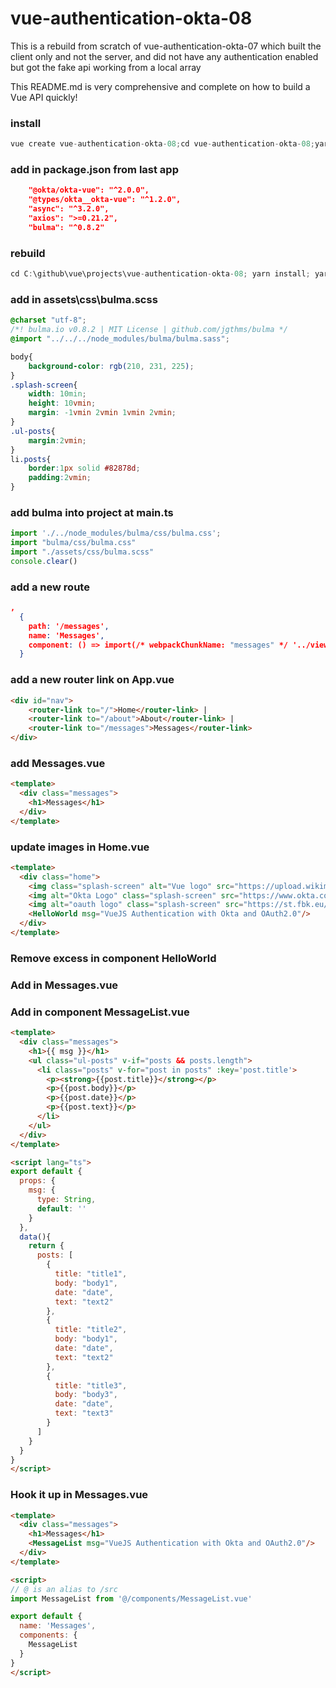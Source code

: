 # vue-authentication-okta-08

This is a rebuild from scratch of vue-authentication-okta-07 which built the client only and not the server, and did not have any authentication enabled but got the fake api working from a local array

This README.md is very comprehensive and complete on how to build a Vue API quickly!


### install

```js
vue create vue-authentication-okta-08;cd vue-authentication-okta-08;yarn install;yarn serve
```

### add in package.json from last app
```json
    "@okta/okta-vue": "^2.0.0",
    "@types/okta__okta-vue": "^1.2.0",
    "async": "^3.2.0",
    "axios": ">=0.21.2",
    "bulma": "^0.8.2"
```

### rebuild
```js
cd C:\github\vue\projects\vue-authentication-okta-08; yarn install; yarn serve
```

### add in assets\css\bulma.scss

```css
@charset "utf-8";
/*! bulma.io v0.8.2 | MIT License | github.com/jgthms/bulma */
@import "../../../node_modules/bulma/bulma.sass";

body{
    background-color: rgb(210, 231, 225);
}
.splash-screen{
    width: 10min;
    height: 10vmin;
    margin: -1vmin 2vmin 1vmin 2vmin;
}
.ul-posts{
    margin:2vmin;
}
li.posts{
    border:1px solid #82878d;
    padding:2vmin;
}
```

### add bulma into project at main.ts

```js
import './../node_modules/bulma/css/bulma.css';
import "bulma/css/bulma.css"
import "./assets/css/bulma.scss"
console.clear()
```

### add a new route 

```json
,
  {
    path: '/messages',
    name: 'Messages',
    component: () => import(/* webpackChunkName: "messages" */ '../views/Messages.vue')
  }
```

### add a new router link on App.vue

```html
<div id="nav">
    <router-link to="/">Home</router-link> |
    <router-link to="/about">About</router-link> |
    <router-link to="/messages">Messages</router-link>
</div>
```

### add Messages.vue

```html
<template>
  <div class="messages">
    <h1>Messages</h1>
  </div>
</template>
```

### update images in Home.vue

```html
<template>
  <div class="home">
    <img class="splash-screen" alt="Vue logo" src="https://upload.wikimedia.org/wikipedia/commons/thumb/9/95/Vue.js_Logo_2.svg/1200px-Vue.js_Logo_2.svg.png" />
    <img alt="Okta Logo" class="splash-screen" src="https://www.okta.com/sites/all/themes/Okta/images/logos/developer/Dev_Logo-01_Large.png" />
    <img alt="oauth logo" class="splash-screen" src="https://st.fbk.eu/sites/st.fbk.eu/files/styles/adaptive/public/oauth2-logo_0.jpg?itok=XqBscURN" />
    <HelloWorld msg="VueJS Authentication with Okta and OAuth2.0"/>
  </div>
</template>
```

### Remove excess in component HelloWorld

### Add in Messages.vue

### Add in component MessageList.vue

```html
<template>
  <div class="messages">
    <h1>{{ msg }}</h1>
    <ul class="ul-posts" v-if="posts && posts.length">
      <li class="posts" v-for="post in posts" :key='post.title'>
        <p><strong>{{post.title}}</strong></p>
        <p>{{post.body}}</p>
        <p>{{post.date}}</p>
        <p>{{post.text}}</p>
      </li>
    </ul>
  </div>
</template>

<script lang="ts">
export default {
  props: {
    msg: {
      type: String,
      default: ''
    }
  },
  data(){
    return {
      posts: [
        {
          title: "title1",
          body: "body1",
          date: "date",
          text: "text2"
        },
        {
          title: "title2",
          body: "body1",
          date: "date",
          text: "text2"
        },
        {
          title: "title3",
          body: "body3",
          date: "date",
          text: "text3"
        }
      ]
    }
  }
}
</script>
```

### Hook it up in Messages.vue

```html
<template>
  <div class="messages">
    <h1>Messages</h1>
    <MessageList msg="VueJS Authentication with Okta and OAuth2.0"/>
  </div>
</template>

<script>
// @ is an alias to /src
import MessageList from '@/components/MessageList.vue'

export default {
  name: 'Messages',
  components: {
    MessageList
  }
}
</script>
```







